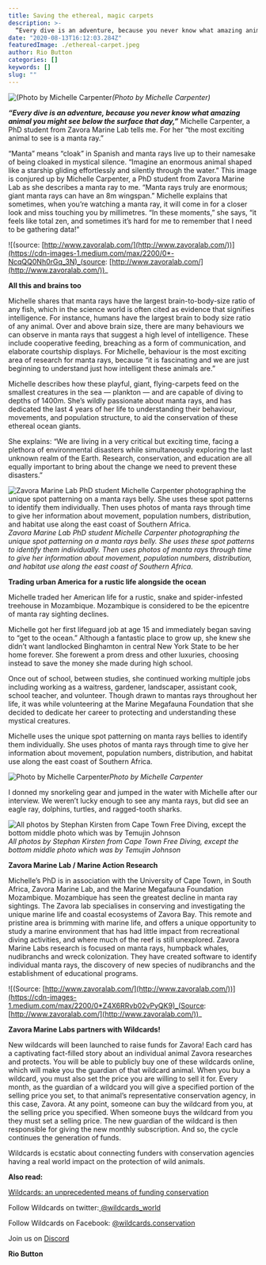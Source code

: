 ```yaml
---
title: Saving the ethereal, magic carpets
description: >-
  “Every dive is an adventure, because you never know what amazing animal you might see below the surface that day,” Michelle Carpenter, a PhD student from Zavora Marine Lab tells me.
date: "2020-08-13T16:12:03.284Z"
featuredImage: ./ethereal-carpet.jpeg
author: Rio Button
categories: []
keywords: []
slug: ""
---
```


![(Photo by Michelle Carpenter](https://miro.medium.com/max/1400/0*SN0mwhgYDt0cQe9F)_(Photo by Michelle Carpenter)_

**_“Every dive is an adventure, because you never know what amazing animal you might see below the surface that day,”_** Michelle Carpenter, a PhD student from Zavora Marine Lab tells me. For her “the most exciting animal to see is a manta ray.”

“Manta” means “cloak” in Spanish and manta rays live up to their namesake of being cloaked in mystical silence. “Imagine an enormous animal shaped like a starship gliding effortlessly and silently through the water.” This image is conjured up by Michelle Carpenter, a PhD student from Zavora Marine Lab as she describes a manta ray to me. “Manta rays truly are enormous; giant manta rays can have an 8m wingspan.” Michelle explains that sometimes, when you’re watching a manta ray, it will come in for a closer look and miss touching you by millimetres. “In these moments,” she says, “it feels like total zen, and sometimes it’s hard for me to remember that I need to be gathering data!”

![(source: [http://www.zavoralab.com/](http://www.zavoralab.com/))](https://cdn-images-1.medium.com/max/2200/0*-NcqQQ0Nh0rGq_3N)_(source: [http://www.zavoralab.com/](http://www.zavoralab.com/))_

**All this and brains too**

Michelle shares that manta rays have the largest brain-to-body-size ratio of any fish, which in the science world is often cited as evidence that signifies intelligence. For instance, humans have the largest brain to body size ratio of any animal. Over and above brain size, there are many behaviours we can observe in manta rays that suggest a high level of intelligence. These include cooperative feeding, breaching as a form of communication, and elaborate courtship displays. For Michelle, behaviour is the most exciting area of research for manta rays, because “it is fascinating and we are just beginning to understand just how intelligent these animals are.”

Michelle describes how these playful, giant, flying-carpets feed on the smallest creatures in the sea — plankton — and are capable of diving to depths of 1400m. She’s wildly passionate about manta rays, and has dedicated the last 4 years of her life to understanding their behaviour, movements, and population structure, to aid the conservation of these ethereal ocean giants.

She explains: “We are living in a very critical but exciting time, facing a plethora of environmental disasters while simultaneously exploring the last unknown realm of the Earth. Research, conservation, and education are all equally important to bring about the change we need to prevent these disasters.”

![Zavora Marine Lab PhD student Michelle Carpenter photographing the unique spot patterning on a manta rays belly. She uses these spot patterns to identify them individually. Then uses photos of manta rays through time to give her information about movement, population numbers, distribution, and habitat use along the east coast of Southern Africa.](https://cdn-images-1.medium.com/max/3200/0*cdqwvU2_7p_rBwcJ)_Zavora Marine Lab PhD student Michelle Carpenter photographing the unique spot patterning on a manta rays belly. She uses these spot patterns to identify them individually. Then uses photos of manta rays through time to give her information about movement, population numbers, distribution, and habitat use along the east coast of Southern Africa._

**Trading urban America for a rustic life alongside the ocean**

Michelle traded her American life for a rustic, snake and spider-infested treehouse in Mozambique. Mozambique is considered to be the epicentre of manta ray sighting declines.

Michelle got her first lifeguard job at age 15 and immediately began saving to “get to the ocean.” Although a fantastic place to grow up, she knew she didn’t want landlocked Binghamton in central New York State to be her home forever. She forewent a prom dress and other luxuries, choosing instead to save the money she made during high school.

Once out of school, between studies, she continued working multiple jobs including working as a waitress, gardener, landscaper, assistant cook, school teacher, and volunteer. Though drawn to mantas rays throughout her life, it was while volunteering at the Marine Megafauna Foundation that she decided to dedicate her career to protecting and understanding these mystical creatures.

Michelle uses the unique spot patterning on manta rays bellies to identify them individually. She uses photos of manta rays through time to give her information about movement, population numbers, distribution, and habitat use along the east coast of Southern Africa.

![Photo by Michelle Carpenter](https://cdn-images-1.medium.com/max/3200/0*hl37pePVtuCCoaTy)_Photo by Michelle Carpenter_

I donned my snorkeling gear and jumped in the water with Michelle after our interview. We weren’t lucky enough to see any manta rays, but did see an eagle ray, dolphins, turtles, and ragged-tooth sharks.

![All photos by Stephan Kirsten from Cape Town Free Diving, except the bottom middle photo which was by Temujin Johnson](https://cdn-images-1.medium.com/max/2000/1*X9VN08DdGPqmRgFQvb3ZmQ.png)_All photos by Stephan Kirsten from Cape Town Free Diving, except the bottom middle photo which was by Temujin Johnson_

**Zavora Marine Lab / Marine Action Research**

Michelle’s PhD is in association with the University of Cape Town, in South Africa, Zavora Marine Lab, and the Marine Megafauna Foundation Mozambique. Mozambique has seen the greatest decline in manta ray sightings. The Zavora lab specialises in conserving and investigating the unique marine life and coastal ecosystems of Zavora Bay. This remote and pristine area is brimming with marine life, and offers a unique opportunity to study a marine environment that has had little impact from recreational diving activities, and where much of the reef is still unexplored. Zavora Marine Labs research is focused on manta rays, humpback whales, nudibranchs and wreck colonization. They have created software to identify individual manta rays, the discovery of new species of nudibranchs and the establishment of educational programs.

![(Source: [http://www.zavoralab.com/](http://www.zavoralab.com/))](https://cdn-images-1.medium.com/max/2200/0*Z4X6RRvb02vPyQK9)_(Source: [http://www.zavoralab.com/](http://www.zavoralab.com/))_

**Zavora Marine Labs partners with Wildcards!**

New wildcards will been launched to raise funds for Zavora! Each card has a captivating fact-filled story about an individual animal Zavora researches and protects. You will be able to publicly buy one of these wildcards online, which will make you the guardian of that wildcard animal. When you buy a wildcard, you must also set the price you are willing to sell it for. Every month, as the guardian of a wildcard you will give a specified portion of the selling price you set, to that animal’s representative conservation agency, in this case, Zavora. At any point, someone can buy the wildcard from you, at the selling price you specified. When someone buys the wildcard from you they must set a selling price. The new guardian of the wildcard is then responsible for giving the new monthly subscription. And so, the cycle continues the generation of funds.

Wildcards is ecstatic about connecting funders with conservation agencies having a real world impact on the protection of wild animals.

**Also read:**

[Wildcards: an unprecedented means of funding conservation](https://blog.wildcards.world/wildcards-intro/)

Follow Wildcards on twitter:[ @wildcards_world](https://twitter.com/wildcards_world)

Follow Wildcards on Facebook: [@wildcards.conservation](https://www.facebook.com/wildcards.conservation)

Join us on [Discord](https://discord.gg/Wemmn63)

**Rio Button**
